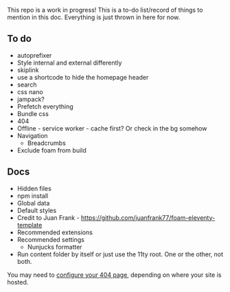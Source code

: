 This repo is a work in progress! This is a to-do list/record of things to mention in this doc. Everything is just thrown in here for now.

## To do

- autoprefixer
- Style internal and external differently
- skiplink
- use a shortcode to hide the homepage header
- search
- css nano
- jampack?
- Prefetch everything
- Bundle css
- 404
- Offline - service worker - cache first? Or check in the bg somehow
- Navigation
  - Breadcrumbs
- Exclude foam from build

## Docs

- Hidden files
- npm install
- Global data
- Default styles
- Credit to Juan Frank - https://github.com/juanfrank77/foam-eleventy-template
- Recommended extensions
- Recommended settings
  - Nunjucks formatter
- Run content folder by itself or just use the 11ty root. One or the other, not both.



You may need to [configure your 404 page](https://www.11ty.dev/docs/quicktips/not-found/), depending on where your site is hosted.